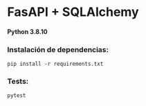 # FasAPI + SQLAlchemy
#### Python 3.8.10

### Instalación de dependencias:
```
pip install -r requirements.txt
```

### Tests:
```
pytest
```
